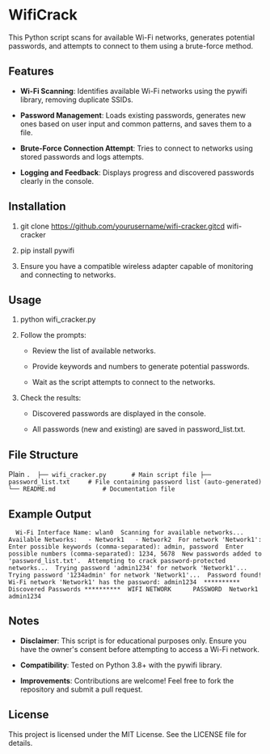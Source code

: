 # WifiCrack
This Python script scans for available Wi-Fi networks, generates potential passwords, and attempts to connect to them using a brute-force method. 

Features
--------

*   **Wi-Fi Scanning**: Identifies available Wi-Fi networks using the pywifi library, removing duplicate SSIDs.
    
*   **Password Management**: Loads existing passwords, generates new ones based on user input and common patterns, and saves them to a file.
    
*   **Brute-Force Connection Attempt**: Tries to connect to networks using stored passwords and logs attempts.
    
*   **Logging and Feedback**: Displays progress and discovered passwords clearly in the console.
    

Installation
------------

1.  git clone https://github.com/yourusername/wifi-cracker.gitcd wifi-cracker
    
2.  pip install pywifi
    
3.  Ensure you have a compatible wireless adapter capable of monitoring and connecting to networks.
    

Usage
-----

1.  python wifi\_cracker.py
    
2.  Follow the prompts:
    
    *   Review the list of available networks.
        
    *   Provide keywords and numbers to generate potential passwords.
        
    *   Wait as the script attempts to connect to the networks.
        
3.  Check the results:
    
    *   Discovered passwords are displayed in the console.
        
    *   All passwords (new and existing) are saved in password\_list.txt.
        

File Structure
--------------

Plain 
`.  ├── wifi_cracker.py       # Main script file
    ├── password_list.txt     # File containing password list (auto-generated)
    └── README.md             # Documentation file   `

Example Output
--------------

`   Wi-Fi Interface Name: wlan0  Scanning for available networks...  Available Networks:   - Network1   - Network2  For network 'Network1':  Enter possible keywords (comma-separated): admin, password  Enter possible numbers (comma-separated): 1234, 5678  New passwords added to 'password_list.txt'.  Attempting to crack password-protected networks...  Trying password 'admin1234' for network 'Network1'...  Trying password '1234admin' for network 'Network1'...  Password found! Wi-Fi network 'Network1' has the password: admin1234  ********** Discovered Passwords **********  WIFI NETWORK      PASSWORD  Network1          admin1234   `

Notes
-----

*   **Disclaimer**: This script is for educational purposes only. Ensure you have the owner's consent before attempting to access a Wi-Fi network.
    
*   **Compatibility**: Tested on Python 3.8+ with the pywifi library.
    
*   **Improvements**: Contributions are welcome! Feel free to fork the repository and submit a pull request.
    

License
-------

This project is licensed under the MIT License. See the LICENSE file for details.
